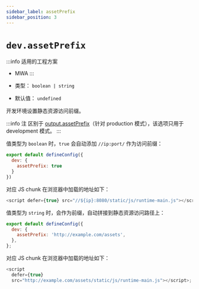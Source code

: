 ```yaml
---
sidebar_label: assetPrefix
sidebar_position: 3
---
```


# `dev.assetPrefix`

:::info 适用的工程方案
* MWA
:::

* 类型： `boolean | string`
* 默认值： `undefined`

开发环境设置静态资源访问前缀。


:::info 注
区别于 [output.assetPrefix](/docs/apis/config/output/asset-prefix)（针对 production 模式），该选项只用于 development 模式。
:::


值类型为 `boolean` 时，`true` 会自动添加 `//ip:port/` 作为访问前缀：


```js title="modern.config.js"
export default defineConfig({
  dev: {
    assetPrefix: true
  }
})
```
对应 JS chunk 在浏览器中加载的地址如下：

```js
<script defer={true} src="//${ip}:8080/static/js/runtime-main.js"></script>;
```

值类型为 `string` 时，会作为前缀，自动拼接到静态资源访问路径上：

```js
export default defineConfig({
  dev: {
    assetPrefix: 'http://example.com/assets',
  },
};
```

对应 JS chunk 在浏览器中加载的地址如下：

```js
<script
  defer={true}
  src="http://example.com/assets/static/js/runtime-main.js"></script>;
```
